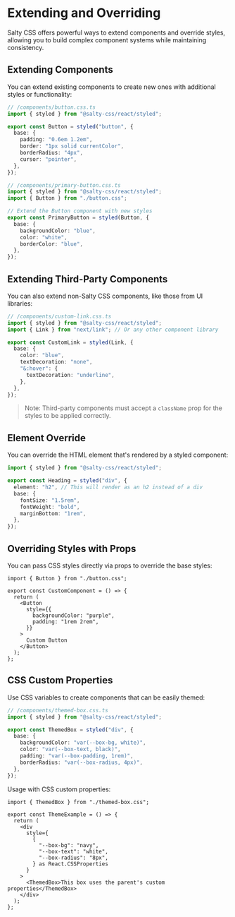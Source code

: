 # Extending and Overriding

Salty CSS offers powerful ways to extend components and override styles, allowing you to build complex component systems while maintaining consistency.

## Extending Components

You can extend existing components to create new ones with additional styles or functionality:

```ts
// /components/button.css.ts
import { styled } from "@salty-css/react/styled";

export const Button = styled("button", {
  base: {
    padding: "0.6em 1.2em",
    border: "1px solid currentColor",
    borderRadius: "4px",
    cursor: "pointer",
  },
});

// /components/primary-button.css.ts
import { styled } from "@salty-css/react/styled";
import { Button } from "./button.css";

// Extend the Button component with new styles
export const PrimaryButton = styled(Button, {
  base: {
    backgroundColor: "blue",
    color: "white",
    borderColor: "blue",
  },
});
```

## Extending Third-Party Components

You can also extend non-Salty CSS components, like those from UI libraries:

```ts
// /components/custom-link.css.ts
import { styled } from "@salty-css/react/styled";
import { Link } from "next/link"; // Or any other component library

export const CustomLink = styled(Link, {
  base: {
    color: "blue",
    textDecoration: "none",
    "&:hover": {
      textDecoration: "underline",
    },
  },
});
```

> Note: Third-party components must accept a `className` prop for the styles to be applied correctly.

## Element Override

You can override the HTML element that's rendered by a styled component:

```ts
import { styled } from "@salty-css/react/styled";

export const Heading = styled("div", {
  element: "h2", // This will render as an h2 instead of a div
  base: {
    fontSize: "1.5rem",
    fontWeight: "bold",
    marginBottom: "1rem",
  },
});
```

## Overriding Styles with Props

You can pass CSS styles directly via props to override the base styles:

```tsx
import { Button } from "./button.css";

export const CustomComponent = () => {
  return (
    <Button
      style={{
        backgroundColor: "purple",
        padding: "1rem 2rem",
      }}
    >
      Custom Button
    </Button>
  );
};
```

## CSS Custom Properties

Use CSS variables to create components that can be easily themed:

```ts
// /components/themed-box.css.ts
import { styled } from "@salty-css/react/styled";

export const ThemedBox = styled("div", {
  base: {
    backgroundColor: "var(--box-bg, white)",
    color: "var(--box-text, black)",
    padding: "var(--box-padding, 1rem)",
    borderRadius: "var(--box-radius, 4px)",
  },
});
```

Usage with CSS custom properties:

```tsx
import { ThemedBox } from "./themed-box.css";

export const ThemeExample = () => {
  return (
    <div
      style={
        {
          "--box-bg": "navy",
          "--box-text": "white",
          "--box-radius": "8px",
        } as React.CSSProperties
      }
    >
      <ThemedBox>This box uses the parent's custom properties</ThemedBox>
    </div>
  );
};
```
